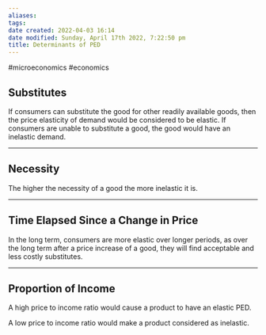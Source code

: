 ```yaml
---
aliases: 
tags: 
date created: 2022-04-03 16:14
date modified: Sunday, April 17th 2022, 7:22:50 pm
title: Determinants of PED
---
```


#microeconomics #economics

## Substitutes

If consumers can substitute the good for other readily available goods, then the price elasticity of demand would be considered to be elastic. If consumers are unable to substitute a good, the good would have an inelastic demand.

---

## Necessity

The higher the necessity of a good the more inelastic it is.

---

## Time Elapsed Since a Change in Price

In the long term, consumers are more elastic over longer periods, as over the long term after a price increase of a good, they will find acceptable and less costly substitutes.

---

## Proportion of Income

A high price to income ratio would cause a product to have an elastic PED.

A low price to income ratio would make a product considered as inelastic.

